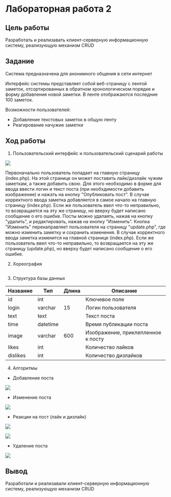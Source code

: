 # Лабораторная работа 2
## Цель работы
Разработать и реализавать клиент-серверную информационную систему, реализующую механизм CRUD
## Задание
Система предназначена для анонимного общения в сети интернет

Интерфейс системы представляет собой веб-страницу с лентой заметок, отсортированных в обратном хронологическом порядке и форму добавления новой заметки. В ленте отображаются последние 100 заметок.

Возможности пользователей:
- Добавление текстовых заметок в общую ленту
- Реагирование начужие заметки

## Ход работы
1. Пользовательский интерфейс и пользовательский сценарий работы

![](https://github.com/OneBumBot/Lab2_CRUD/blob/main/IMAGES/форум.png)

Первоначально пользователь попадает на главную страницу (index.php). На этой странице он может поставить лайк/дизлайк чужим заметкам, а также добавить свою. Для этого необходимо в форме для ввода ввести логин и текст поста (при необхдимости добавить изображение) и нажать на кнопку "Опубликовать пост". В случае корректного ввода заметка добавляется в самое начало на главную страницу (index.php).  Если же пользователь ввел что-то неправильно, то возвращается на эту же страницу, но вверху будет написано сообщение о его ошибке. Посты можно удалаять, нажав на кнопку "удалить", и редактировать, нажав на кнопку "Изменить". Кнопка "Изменить" перенаправляет пользователя на страницу "update.php", где можно изменить заметку и сохранить изменения. В случае корректного ввода заметка изменится на главной странице (index.php).  Если же пользователь ввел что-то неправильно, то возвращается на эту же страницу (update.php), но вверху будет написано сообщение о его ошибке.

2. Хореография

![]()

3. Структура базы данных

| Название | Тип      | Длина | Описание                           |
|----------|----------|-------|------------------------------------|
| id       | int      |       | Ключевое поле                      |
| login    | varchar  | 15    | Логин пользователя                 |
| text     | text     |       | Текст поста                        |
| time     | datetime |       | Время публикации поста             |
| image    | varchar  | 600   | Изображение, приклепленное к посту |
| likes    | int      |       | Количество лайков                  |
| dislikes | int      |       | Количество дизлайков               |

4. Алгоритмы 
- Добавление поста

![](https://github.com/OneBumBot/Lab2_CRUD/blob/main/IMAGES/Добавление%20поста.png)

- Изменение поста

![](https://github.com/OneBumBot/Lab2_CRUD/blob/main/IMAGES/Изменение%20поста.png)

- Реакции на пост (лайк и дизлайк)

![](https://github.com/OneBumBot/Lab2_CRUD/blob/main/IMAGES/Лайк.png)

![](https://github.com/OneBumBot/Lab2_CRUD/blob/main/IMAGES/Дизлайк.png)

- Удаление поста

![](https://github.com/OneBumBot/Lab2_CRUD/blob/main/IMAGES/Удаление%20поста.png)

## Вывод
Разработали и реализавали клиент-серверную информационную систему, реализующую механизм CRUD
